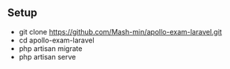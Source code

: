 ## Setup

- git clone https://github.com/Mash-min/apollo-exam-laravel.git
- cd apollo-exam-laravel
- php artisan migrate
- php artisan serve

